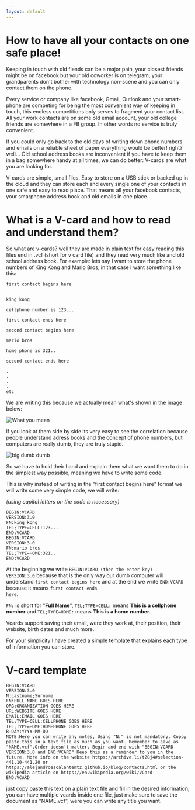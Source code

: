 ```yaml
---
layout: default
---
```



# How to have all your contacts on one safe place!

Keeping in touch with old fiends can be a major pain, your closest friends might be on facebook but your old coworker is on telegram, your grandparents don't bother with technology non-scene and you can only contact them on the phone.

Every service or company like facebook, Gmail, Outlook and your smart-phone are competing for being the most convenient way of keeping in touch, this endless competitions only serves to fragment your contact list. All your work contacts are on some old email account, your old college friends are somewhere in a FB group. In other words no service is truly convenient.

If you could only go back to the old days of writing down phone numbers and emails on a reliable sheet of paper everything would be better! right? well... Old school address books are inconvenient if you have to keep them in a bag somewhere handy at all times, we can do better: V-cards are what you are looking for.

V-cards are simple, small files. Easy to store on a USB stick or backed up in the cloud and they can store each and every single one of your contacts in one safe and easy to read place. That means all your facebook contacts, your smarphone address book and old emails in one place.

# What is a V-card and how to read and understand them?

So what are v-cards? well they are made in plain text for easy reading this files end in .vcf (short for v card file) and they read very much like and old school address book. For example: lets say I want to store the phone numbers of King Kong and Mario Bros, in that case I want something like this:

```
first contact begins here


king kong

cellphone number is 123...

first contact ends here

second contact begins here

mario bros

home phone is 321..

second contact ends here

.
.
.
.
etc
```

We are writing this because we actually mean what's shown in the image below:

![What you mean](https://i.imgur.com/1hppDxM.png)

If you look at them side by side its very easy to see the correlation because people understand adress books and the concept of phone numbers, but computers are really dumb, they are truly stupid.

![big dumb dumb](http://techchunks.com/wp-content/uploads/2010/06/Rrror-while-creating-Error-Report.jpg)

So we have to hold their hand and explain them what we want them to do in the simplest way possible, meaning we have to write some code.

This is why instead of writing in the "first contact begins here" format we will write some very simple code, we will write:

*(using capital letters on the code is necessary)*

```
BEGIN:VCARD
VERSION:3.0
FN:king kong
TEL;TYPE=CELL:123...
END:VCARD
BEGIN:VCARD
VERSION:3.0
FN:mario bros
TEL;TYPE=HOME:321..
END:VCARD
```

At the beginning we write <code>BEGIN:VCARD (then the enter key) VERSION:3.0</code> because that is the only way our dumb computer will understand <code>first contact begins here</code> and at the end we write <code>END:VCARD</code> because it means <code>first contact ends here</code>.


<code>FN:</code> is short for "**Full Name**", <code>TEL;TYPE=CELL:</code> means **This is a cellphone number** and <code>TEL;TYPE=HOME:</code> means **This is a home number**.

Vcards support saving their email, were they work at, their position, their website, birth dates and much more.

For your simplicity I have created a simple template that explains each type of information you can store.

# V-card template

```
BEGIN:VCARD
VERSION:3.0
N:Lastname;Surname
FN:FULL NAME GOES HERE
ORG:ORGANIZATION GOES HERE
URL:WEBSITE GOES HERE
EMAIL:EMAIL GOES HERE
TEL;TYPE=CELL:CELLPHONE GOES HERE
TEL;TYPE=HOME:HOMEPHONE GOES HERE
B-DAY:YYYY-MM-DD
NOTE:Here you can write any notes, Using "N:" is not mandatory. Coppy paste this in a text file as much as you want. Remember to save as "NAME.vcf".Order doesn't matter. Begin and end with "BEGIN:VCARD VERSION:3.0 and END:VCARD" Keep this as a reminder to you in the future. More info on the website https://archive.li/tZGj4#selection-441.10-441.20 or https://alejandroescalantemtz.github.io/blog/contacts.html or the wikipedia article on https://en.wikipedia.org/wiki/VCard
END:VCARD
```

just copy paste this text on a plain text file and fill in the desired information, you can have multiple vcards inside one file, just make sure to save the document as "NAME.vcf", were you can write any title you want.
